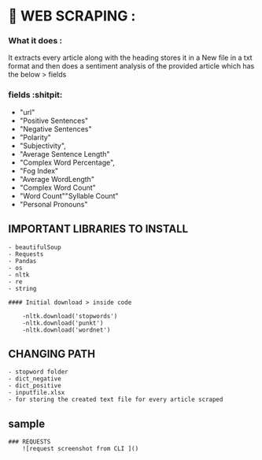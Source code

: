 ﻿#          🔰 WEB SCRAPING :

###  What it does : 
It extracts every article along with the heading stores it in a  New file in a txt format and then does a sentiment analysis of the provided article which has the below > fields
         
### fields :shitpit:
- "url"
- "Positive Sentences"
- "Negative Sentences"
- "Polarity"   
- "Subjectivity", 
- "Average Sentence Length"
- "Complex Word Percentage",
- "Fog Index"
- "Average WordLength"
- "Complex Word Count" 
- "Word Count""Syllable Count"
- "Personal Pronouns"


## IMPORTANT LIBRARIES TO INSTALL 
    - beautifulSoup
    - Requests
    - Pandas
    - os
    - nltk
    - re
    - string 

    #### Initial download > inside code

        -nltk.download('stopwords')
        -nltk.download('punkt')
        -nltk.download('wordnet')
## CHANGING PATH 
    - stopword folder
    - dict_negative 
    - dict_positive 
    - inputfile.xlsx
    - for storing the created text file for every article scraped 


## sample 

    ### REQUESTS    
        ![request screenshot from CLI ]()



